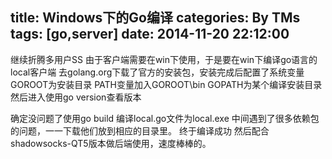 title: Windows下的Go编译
categories: By TMs
tags: [go,server]
date: 2014-11-20 22:12:00
---

继续折腾多用户SS
由于客户端需要在win下使用，于是要在win下编译go语言的local客户端
去golang.org下载了官方的安装包，安装完成后配置了系统变量
GOROOT为安装目录
PATH变量加入GOROOT\bin
GOPATH为某个编译安装目录
然后进入使用go version查看版本

确定没问题了使用go build
编译local.go文件为local.exe
中间遇到了很多依赖包的问题，一一下载他们放到相应的目录里。
终于编译成功
然后配合shadowsocks-QT5版本做后端使用，速度棒棒的。

